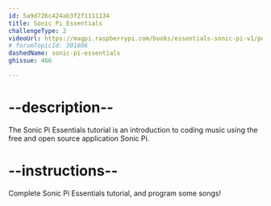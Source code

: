 ```yaml
---
id: 5a9d726c424ab3f2f1111134
title: Sonic Pi Essentials
challengeType: 2
videoUrl: https://magpi.raspberrypi.com/books/essentials-sonic-pi-v1/pdf/download
# forumTopicId: 301086
dashedName: sonic-pi-essentials
ghissue: 466

---
```


# --description--

The Sonic Pi Essentials tutorial is an introduction to coding music using the free and open source application Sonic Pi.

# --instructions--

Complete Sonic Pi Essentials tutorial, and program some songs!
